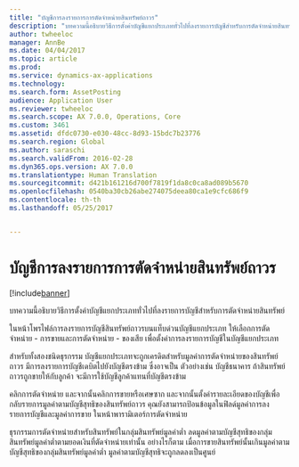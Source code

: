 ```yaml
---
title: "บัญชีการลงรายการการตัดจำหน่ายสินทรัพย์ถาวร"
description: "บทความนี้อธิบายวิธีการตั้งค่าบัญชีแยกประเภททั่วไปที่ลงรายการบัญชีสำหรับการตัดจำหน่ายสินทรัพย์"
author: twheeloc
manager: AnnBe
ms.date: 04/04/2017
ms.topic: article
ms.prod: 
ms.service: dynamics-ax-applications
ms.technology: 
ms.search.form: AssetPosting
audience: Application User
ms.reviewer: twheeloc
ms.search.scope: AX 7.0.0, Operations, Core
ms.custom: 3461
ms.assetid: dfdc0730-e030-48cc-8d93-15bdc7b23776
ms.search.region: Global
ms.author: saraschi
ms.search.validFrom: 2016-02-28
ms.dyn365.ops.version: AX 7.0.0
ms.translationtype: Human Translation
ms.sourcegitcommit: d421b161216d700f7819f1da8c0ca8ad089b5670
ms.openlocfilehash: 0540ba30cb26abe274075deea80ca1e9cfc686f9
ms.contentlocale: th-th
ms.lasthandoff: 05/25/2017


---
```


# <a name="fixed-asset-disposal-posting-accounts"></a>บัญชีการลงรายการการตัดจำหน่ายสินทรัพย์ถาวร

[!include[banner](../includes/banner.md)]


บทความนี้อธิบายวิธีการตั้งค่าบัญชีแยกประเภททั่วไปที่ลงรายการบัญชีสำหรับการตัดจำหน่ายสินทรัพย์

ในหน้าโพรไฟล์การลงรายการบัญชีสินทรัพย์ถาวรบนแท็บด่วนบัญชีแยกประเภท ให้เลือกการตัดจำหน่าย - การขายและการตัดจำหน่าย - ของเสีย เพื่อตั้งค่าการลงรายการบัญชีในบัญชีแยกประเภท

สำหรับทั้งสองชนิดธุรกรรม บัญชีแยกประเภทจะถูกเครดิตสำหรับมูลค่าการตัดจำหน่ายของสินทรัพย์ถาวร มีการลงรายการบัญชีเดบิตไปยังบัญชีตรงข้าม ซึ่งอาจเป็น ตัวอย่างเช่น บัญชีธนาคาร ถ้าสินทรัพย์ถาวรถูกขายให้กับลูกค้า จะมีการใช้บัญชีลูกค้าแทนที่บัญชีตรงข้าม

คลิกการตัดจำหน่าย และจากนั้นคลิกการขายหรือเศษซาก และจากนั้นตั้งค่ารายละเอียดของบัญชีเพื่อกลับรายการมูลค่าตามบัญชีสุทธิของสินทรัพย์ถาวร คุณยังสามารถป้อนข้อมูลในฟิลด์มูลค่าการลงรายการบัญชีและมูลค่าการขาย ในหน้าพารามิเตอร์การตัดจำหน่าย 

ธุรกรรมการตัดจำหน่ายสำหรับสินทรัพย์ในกลุ่มสินทรัพย์มูลค่าต่ำ ลดมูลค่าตามบัญชีสุทธิของกลุ่มสินทรัพย์มูลค่าต่ำตามยอดเงินที่ตัดจำหน่ายเท่านั้น อย่างไรก็ตาม เมื่อการขายสินทรัพย์นั้นเกินมูลค่าตามบัญชีสุทธิของกลุ่มสินทรัพย์มูลค่าต่ำ มูลค่าตามบัญชีสุทธิจะถูกลดลงเป็นศูนย์






